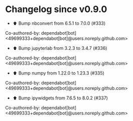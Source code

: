 # Changelog since v0.9.0
- ⬆️ Bump nbconvert from 6.5.1 to 7.0.0 (#333)

Co-authored-by: dependabot[bot] <49699333+dependabot[bot]@users.noreply.github.com> 
- ⬆️ Bump jupyterlab from 3.2.3 to 3.4.7 (#336)

Co-authored-by: dependabot[bot] <49699333+dependabot[bot]@users.noreply.github.com> 
- ⬆️ Bump numpy from 1.22.0 to 1.23.3 (#335)

Co-authored-by: dependabot[bot] <49699333+dependabot[bot]@users.noreply.github.com> 
- ⬆️ Bump ipywidgets from 7.6.5 to 8.0.2 (#337)

Co-authored-by: dependabot[bot] <49699333+dependabot[bot]@users.noreply.github.com> 
